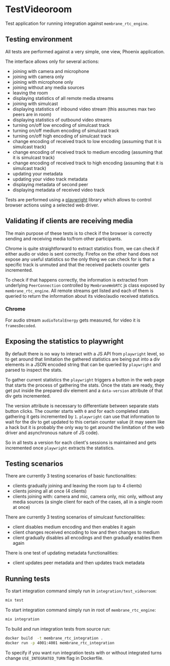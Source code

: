 # TestVideoroom
Test application for running integration against `membrane_rtc_engine`.

## Testing environment
All tests are performed against a very simple, one view, Phoenix application.

The interface allows only for several actions:
* joining with camera and microphone
* joining with camera only 
* joining with microphone only 
* joining without any media sources 
* leaving the room 
* displaying statistics of all remote media streams
* joining with simulcast
* displaying statistics of inbound video stream (this assumes max two peers are in room)
* displaying statistics of outbound video streams
* turning on/off low encoding of simulcast track
* turning on/off medium encoding of simulcast track
* turning on/off high encoding of simulcast track
* change encoding of received track to low encoding (assuming that it is simulcast track)
* change encoding of received track to medium encoding (assuming that it is simulcast track)
* change encoding of received track to high encoding (assuming that it is simulcast track)
* updating your metadata
* updating your video track metadata
* displaying metadata of second peer
* displaying metadata of received video track

Tests are performed using a [playwright](https://github.com/geometerio/playwright-elixir) library
which allows to control browser actions using a selected web driver.


## Validating if clients are receiving media 
The main purpose of these tests is to check if the browser is
correctly sending and receiving media to/from other participants.

Chrome is quite straightforward to extract statistics from, we can check
if either audio or video is sent correctly. Firefox on the other hand does not expose
any useful statistics so the only thing we can check for is that a specific track is unmuted and that the
received packets counter gets incremented.

To check if that happens correctly, the information is extracted 
from underlying `PeerConnection` controlled by `MembraneWebRTC` js class
exposed by `membrane_rtc_engine`. All remote streams get listed and each of them
is queried to return the information about its video/audio received statistics.

### Chrome
For audio stream `audioTotalEnergy` gets measured, for video it is `framesDecoded`.

## Exposing the statistics to playwright
By default there is no way to interact with a JS API from `playwright` level, so to
get around that limitation the gathered statistics are being put into a div elements
in a JSON encoded string that can be queried by `playwright` and parsed to inspect the stats.

To gather current statistics the `playwright` triggers a button in the web page that starts the process of gathering
the stats. Once the stats are ready, they get put inside the prepared div element and a `data-version` attribute of that div gets incremented.

The version attribute is necessary to differentiate between separate stats button clicks. The counter starts with `0` and for each completed stats
gathering it gets incremented by `1`. `playwright` can use that information to wait for the div to get updated to this certain counter value
(it may seem like a hack but it is probably the only way to get around the limitation of the web driver and asynchronous nature of JS code).

So in all tests a version for each client's sessions is maintained and gets incremented once `playwright` extracts the statistics.

## Testing scenarios
There are currently 3 testing scenarios of basic functionalities:
* clients gradually joining and leaving the room (up to 4 clients)
* clients joining all at once (4 clients)
* clients joining with: camera and mic, camera only, mic only, without any media sources (a single client for each of the cases, all in a single room at once)

There are currently 3 testing scenarios of simulcast functionalities:
* client disables medium encoding and then enables it again
* client changes received encoding to low and then changes to medium
* client gradually disables all encodings and then gradually enables them again

There is one test of updating metadata functionalities:
* client updates peer metadata and then updates track metadata

## Running tests 

To start integration command simply run in `integration/test_videoroom`:
```bash
mix test 
```
To start integration command simply run in root of `membrane_rtc_engine`:
```bash
mix integration
```

To build and run integration tests from source run:
```bash
docker build  -t membrane_rtc_integration .
docker run -p 4001:4001 membrane_rtc_integration
```

To specify if you want run integration tests with or without integrated turns change `USE_INTEGRATED_TURN` flag in Dockerfile.



